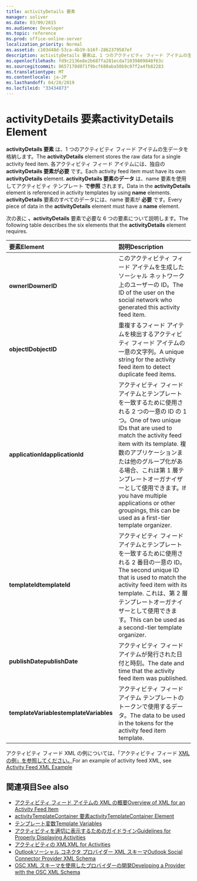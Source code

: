 ```yaml
---
title: activityDetails 要素
manager: soliver
ms.date: 03/09/2015
ms.audience: Developer
ms.topic: reference
ms.prod: office-online-server
localization_priority: Normal
ms.assetid: c103d48d-53ca-4b19-b16f-2862379587ef
description: activityDetails 要素は、1 つのアクティビティ フィード アイテムの生データを格納します。 各アクティビティ フィード アイテムには、独自の activityDetails 要素が必要です。 activityDetails 要素のデータは、name 要素を使用してアクティビティ テンプレートで参照されます。
ms.openlocfilehash: fd9c2136e8e2b687fa281ecda71039809848f63c
ms.sourcegitcommit: 8657170d071f9bcf680aba50b9c07f2a4fb82283
ms.translationtype: MT
ms.contentlocale: ja-JP
ms.lasthandoff: 04/28/2019
ms.locfileid: "33434873"
---
```

# <a name="activitydetails-element"></a><span data-ttu-id="d1ab3-105">activityDetails 要素</span><span class="sxs-lookup"><span data-stu-id="d1ab3-105">activityDetails Element</span></span>

<span data-ttu-id="d1ab3-106">**activityDetails 要素** は、1 つのアクティビティ フィード アイテムの生データを格納します。</span><span class="sxs-lookup"><span data-stu-id="d1ab3-106">The **activityDetails** element stores the raw data for a single activity feed item.</span></span> <span data-ttu-id="d1ab3-107">各アクティビティ フィード アイテムには、独自の **activityDetails 要素が必要** です。</span><span class="sxs-lookup"><span data-stu-id="d1ab3-107">Each activity feed item must have its own **activityDetails** element.</span></span> <span data-ttu-id="d1ab3-108">**activityDetails 要素のデータ** は、name 要素を使用してアクティビティ テンプレート **で参照** されます。</span><span class="sxs-lookup"><span data-stu-id="d1ab3-108">Data in the **activityDetails** element is referenced in activity templates by using **name** elements.</span></span> <span data-ttu-id="d1ab3-109">**activityDetails** 要素のすべてのデータには、name 要素が **必要** です。</span><span class="sxs-lookup"><span data-stu-id="d1ab3-109">Every piece of data in the **activityDetails** element must have a **name** element.</span></span> 
  
<span data-ttu-id="d1ab3-110">次の表に **、activityDetails** 要素で必要な 6 つの要素について説明します。</span><span class="sxs-lookup"><span data-stu-id="d1ab3-110">The following table describes the six elements that the **activityDetails** element requires.</span></span> 
  
|<span data-ttu-id="d1ab3-111">**要素**</span><span class="sxs-lookup"><span data-stu-id="d1ab3-111">**Element**</span></span>|<span data-ttu-id="d1ab3-112">**説明**</span><span class="sxs-lookup"><span data-stu-id="d1ab3-112">**Description**</span></span>|
|:-----|:-----|
|<span data-ttu-id="d1ab3-113">**ownerID**</span><span class="sxs-lookup"><span data-stu-id="d1ab3-113">**ownerID**</span></span> <br/> |<span data-ttu-id="d1ab3-114">このアクティビティ フィード アイテムを生成したソーシャル ネットワーク上のユーザーの ID。</span><span class="sxs-lookup"><span data-stu-id="d1ab3-114">The ID of the user on the social network who generated this activity feed item.</span></span>  <br/> |
|<span data-ttu-id="d1ab3-115">**objectID**</span><span class="sxs-lookup"><span data-stu-id="d1ab3-115">**objectID**</span></span> <br/> |<span data-ttu-id="d1ab3-116">重複するフィード アイテムを検出するアクティビティ フィード アイテムの一意の文字列。</span><span class="sxs-lookup"><span data-stu-id="d1ab3-116">A unique string for the activity feed item to detect duplicate feed items.</span></span>  <br/> |
|<span data-ttu-id="d1ab3-117">**applicationId**</span><span class="sxs-lookup"><span data-stu-id="d1ab3-117">**applicationId**</span></span> <br/> |<span data-ttu-id="d1ab3-118">アクティビティ フィード アイテムとテンプレートを一致するために使用される 2 つの一意の ID の 1 つ。</span><span class="sxs-lookup"><span data-stu-id="d1ab3-118">One of two unique IDs that are used to match the activity feed item with its template.</span></span> <span data-ttu-id="d1ab3-119">複数のアプリケーションまたは他のグループ化がある場合、これは第 1 層テンプレートオーガナイザーとして使用できます。</span><span class="sxs-lookup"><span data-stu-id="d1ab3-119">If you have multiple applications or other groupings, this can be used as a first-tier template organizer.</span></span>  <br/> |
|<span data-ttu-id="d1ab3-120">**templateId**</span><span class="sxs-lookup"><span data-stu-id="d1ab3-120">**templateId**</span></span> <br/> |<span data-ttu-id="d1ab3-121">アクティビティ フィード アイテムとテンプレートを一致するために使用される 2 番目の一意の ID。</span><span class="sxs-lookup"><span data-stu-id="d1ab3-121">The second unique ID that is used to match the activity feed item with its template.</span></span> <span data-ttu-id="d1ab3-122">これは、第 2 層テンプレートオーガナイザーとして使用できます。</span><span class="sxs-lookup"><span data-stu-id="d1ab3-122">This can be used as a second-tier template organizer.</span></span>  <br/> |
|<span data-ttu-id="d1ab3-123">**publishDate**</span><span class="sxs-lookup"><span data-stu-id="d1ab3-123">**publishDate**</span></span> <br/> |<span data-ttu-id="d1ab3-124">アクティビティ フィード アイテムが発行された日付と時刻。</span><span class="sxs-lookup"><span data-stu-id="d1ab3-124">The date and time that the activity feed item was published.</span></span>  <br/> |
|<span data-ttu-id="d1ab3-125">**templateVariables**</span><span class="sxs-lookup"><span data-stu-id="d1ab3-125">**templateVariables**</span></span> <br/> |<span data-ttu-id="d1ab3-126">アクティビティ フィード アイテム テンプレートのトークンで使用するデータ。</span><span class="sxs-lookup"><span data-stu-id="d1ab3-126">The data to be used in the tokens for the activity feed item template.</span></span>  <br/> |
   
<span data-ttu-id="d1ab3-127">アクティビティ フィード XML の例については、「アクティビティ フィード [XML の例」を参照してください。](activity-feed-xml-example.md)</span><span class="sxs-lookup"><span data-stu-id="d1ab3-127">For an example of activity feed XML, see [Activity Feed XML Example](activity-feed-xml-example.md)</span></span>
  
## <a name="see-also"></a><span data-ttu-id="d1ab3-128">関連項目</span><span class="sxs-lookup"><span data-stu-id="d1ab3-128">See also</span></span>

- [<span data-ttu-id="d1ab3-129">アクティビティ フィード アイテムの XML の概要</span><span class="sxs-lookup"><span data-stu-id="d1ab3-129">Overview of XML for an Activity Feed Item</span></span>](overview-of-xml-for-an-activity-feed-item.md)  
- [<span data-ttu-id="d1ab3-130">activityTemplateContainer 要素</span><span class="sxs-lookup"><span data-stu-id="d1ab3-130">activityTemplateContainer Element</span></span>](activitytemplatecontainer-element.md)  
- [<span data-ttu-id="d1ab3-131">テンプレート変数</span><span class="sxs-lookup"><span data-stu-id="d1ab3-131">Template Variables</span></span>](template-variables.md) 
- [<span data-ttu-id="d1ab3-132">アクティビティを適切に表示するためのガイドライン</span><span class="sxs-lookup"><span data-stu-id="d1ab3-132">Guidelines for Properly Displaying Activities</span></span>](guidelines-for-properly-displaying-activities.md)  
- [<span data-ttu-id="d1ab3-133">アクティビティの XML</span><span class="sxs-lookup"><span data-stu-id="d1ab3-133">XML for Activities</span></span>](xml-for-activities.md)  
- [<span data-ttu-id="d1ab3-134">Outlookソーシャル コネクタ プロバイダー XML スキーマ</span><span class="sxs-lookup"><span data-stu-id="d1ab3-134">Outlook Social Connector Provider XML Schema</span></span>](outlook-social-connector-provider-xml-schema.md)
- [<span data-ttu-id="d1ab3-135">OSC XML スキーマを使用したプロバイダーの開発</span><span class="sxs-lookup"><span data-stu-id="d1ab3-135">Developing a Provider with the OSC XML Schema</span></span>](developing-a-provider-with-the-osc-xml-schema.md)

